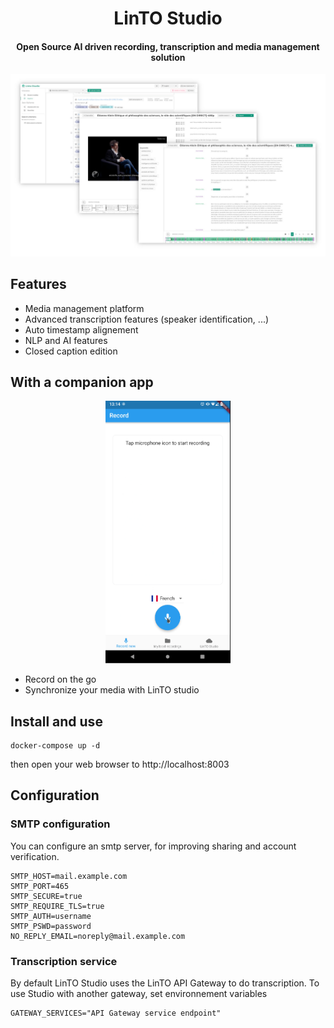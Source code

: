 <h1 align="center">LinTO Studio</h1>

<h4 align="center">Open Source AI driven recording, transcription and media management solution</h4>

![screenshot of linto.app](doc/Studio.jpg)

## Features

- Media management platform
- Advanced transcription features (speaker identification, ...)
- Auto timestamp alignement
- NLP and AI features
- Closed caption edition

## With a companion app

<div align="center">
<img src="doc/app.gif" alt="drawing" width="200"/>
</div>

- Record on the go
- Synchronize your media with LinTO studio

## Install and use

```
docker-compose up -d
```

then open your web browser to http://localhost:8003

## Configuration

### SMTP configuration

You can configure an smtp server, for improving sharing and account verification.

```
SMTP_HOST=mail.example.com
SMTP_PORT=465
SMTP_SECURE=true
SMTP_REQUIRE_TLS=true
SMTP_AUTH=username
SMTP_PSWD=password
NO_REPLY_EMAIL=noreply@mail.example.com
```

### Transcription service

By default LinTO Studio uses the LinTO API Gateway to do transcription. To use Studio with another gateway, set environnement variables
```
GATEWAY_SERVICES="API Gateway service endpoint"
```


